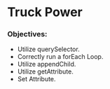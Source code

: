 # Truck Power

### Objectives:
- Utilize querySelector.
- Correctly run a forEach Loop.
- Utilize appendChild.
- Utilize getAttribute.
- Set Attribute.
